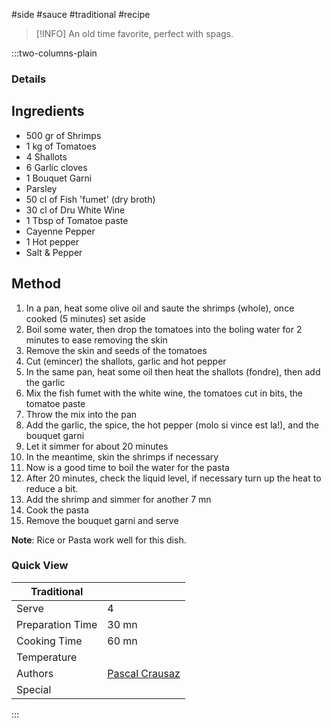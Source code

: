 #side #sauce #traditional #recipe

> [!INFO]
> An old time favorite, perfect with spags.

:::two-columns-plain

### Details
## Ingredients

- 500 gr of Shrimps
- 1 kg of Tomatoes
- 4 Shallots
- 6 Garlic cloves
- 1 Bouquet Garni
- Parsley
- 50 cl of Fish 'fumet' (dry broth)
- 30 cl of Dru White Wine
- 1 Tbsp of Tomatoe paste
- Cayenne Pepper
- 1 Hot pepper
- Salt & Pepper


## Method

1. In a pan, heat some olive oil and saute the shrimps (whole), once cooked (5 minutes) set aside
2. Boil some water, then drop the tomatoes into the boling water for 2 minutes to ease removing the skin
3. Remove the skin and seeds of the tomatoes
4. Cut (emincer) the shallots, garlic and hot pepper
5. In the same pan, heat some oil then heat the shallots (fondre), then add the garlic
6. Mix the fish fumet with the white wine, the tomatoes cut in bits, the tomatoe paste
7. Throw the mix into the pan
8. Add the garlic, the spice, the hot pepper (molo si vince est la!), and the bouquet garni
9. Let it simmer for about 20 minutes
10. In the meantime, skin the shrimps if necessary
11. Now is a good time to boil the water for the pasta
12. After 20 minutes, check the liquid level, if necessary turn up the heat to reduce a bit.
13. Add the shrimp and simmer for another 7 mn
14. Cook the pasta
15. Remove the bouquet garni and serve

**Note**: Rice or Pasta work well for this dish.


### Quick View
| Traditional      |                                                |
| ---------------- | ---------------------------------------------- |
| Serve            | 4                                              |
| Preparation Time | 30 mn                                          |
| Cooking Time     | 60 mn                                          |
| Temperature      |                                                |
| Authors          | [Pascal Crausaz](mailto:pascal@askpascal.com)  |
| Special          |                                                |

:::

